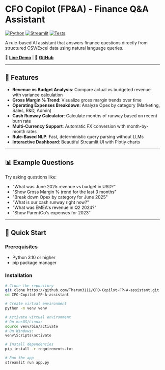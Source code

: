 # CFO Copilot (FP&A) - Finance Q&A Assistant

[![Python](https://img.shields.io/badge/python-3.12-blue.svg)](https://www.python.org/)
[![Streamlit](https://img.shields.io/badge/streamlit-1.38.0-FF4B4B.svg)](https://streamlit.io)
[![Tests](https://img.shields.io/badge/tests-6%2F6%20passing-brightgreen.svg)](tests/)

A rule-based AI assistant that answers finance questions directly from structured CSV/Excel data using natural language queries.

🚀 **[Live Demo](https://your-app-url.streamlit.app)** | 📂 **[GitHub](https://github.com/Tharun3111/CFO-Copilot-FP-A-assistant)**

---

## 🎯 Features

- **Revenue vs Budget Analysis**: Compare actual vs budgeted revenue with variance calculation
- **Gross Margin % Trend**: Visualize gross margin trends over time
- **Operating Expenses Breakdown**: Analyze Opex by category (Marketing, Sales, R&D, Admin)
- **Cash Runway Calculator**: Calculate months of runway based on recent burn rate
- **Multi-Currency Support**: Automatic FX conversion with month-by-month rates
- **Rule-Based NLP**: Fast, deterministic query parsing without LLMs
- **Interactive Dashboard**: Beautiful Streamlit UI with Plotly charts

---

## 📊 Example Questions

Try asking questions like:

- "What was June 2025 revenue vs budget in USD?"
- "Show Gross Margin % trend for the last 3 months"
- "Break down Opex by category for June 2025"
- "What is our cash runway right now?"
- "What was EMEA's revenue in Q2 2024?"
- "Show ParentCo's expenses for 2023"

---

## 🚀 Quick Start

### Prerequisites

- Python 3.10 or higher
- pip package manager

### Installation
```bash
# Clone the repository
git clone https://github.com/Tharun3111/CFO-Copilot-FP-A-assistant.git
cd CFO-Copilot-FP-A-assistant

# Create virtual environment
python -m venv venv

# Activate virtual environment
# On macOS/Linux:
source venv/bin/activate
# On Windows:
venv\Scripts\activate

# Install dependencies
pip install -r requirements.txt

# Run the app
streamlit run app.py
